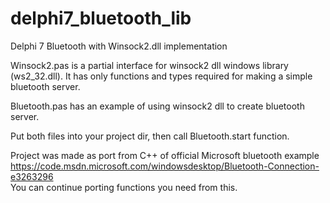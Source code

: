 # delphi7_bluetooth_lib
Delphi 7 Bluetooth with Winsock2.dll implementation

Winsock2.pas is a partial interface for winsock2 dll windows library (ws2_32.dll).
It has only functions and types required for making a simple bluetooth server.

Bluetooth.pas has an example of using winsock2 dll to create bluetooth server.

Put both files into your project dir, then call Bluetooth.start function.

Project was made as port from C++ of official Microsoft bluetooth example https://code.msdn.microsoft.com/windowsdesktop/Bluetooth-Connection-e3263296  
You can continue porting functions you need from this.
